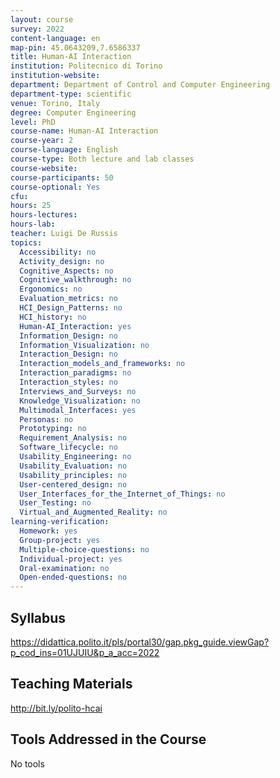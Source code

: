 ```yaml
---
layout: course
survey: 2022
content-language: en
map-pin: 45.0643209,7.6586337
title: Human-AI Interaction
institution: Politecnico di Torino
institution-website:  
department: Department of Control and Computer Engineering
department-type: scientific
venue: Torino, Italy
degree: Computer Engineering
level: PhD
course-name: Human-AI Interaction
course-year: 2
course-language: English
course-type: Both lecture and lab classes
course-website: 
course-participants: 50
course-optional: Yes
cfu: 
hours: 25
hours-lectures: 
hours-lab: 
teacher: Luigi De Russis
topics: 
  Accessibility: no
  Activity_design: no
  Cognitive_Aspects: no
  Cognitive_walkthrough: no
  Ergonomics: no
  Evaluation_metrics: no
  HCI_Design_Patterns: no
  HCI_history: no
  Human-AI_Interaction: yes
  Information_Design: no
  Information_Visualization: no
  Interaction_Design: no
  Interaction_models_and_frameworks: no
  Interaction_paradigms: no
  Interaction_styles: no
  Interviews_and_Surveys: no
  Knowledge_Visualization: no
  Multimodal_Interfaces: yes
  Personas: no
  Prototyping: no
  Requirement_Analysis: no
  Software_lifecycle: no
  Usability_Engineering: no
  Usability_Evaluation: no
  Usability_principles: no
  User-centered_design: no
  User_Interfaces_for_the_Internet_of_Things: no
  User_Testing: no
  Virtual_and_Augmented_Reality: no
learning-verification: 
  Homework: yes 
  Group-project: yes 
  Multiple-choice-questions: no 
  Individual-project: yes 
  Oral-examination: no 
  Open-ended-questions: no 
---
```



## Syllabus 
https://didattica.polito.it/pls/portal30/gap.pkg_guide.viewGap?p_cod_ins=01UJUIU&p_a_acc=2022

## Teaching Materials 
http://bit.ly/polito-hcai

## Tools Addressed in the Course 
No tools
